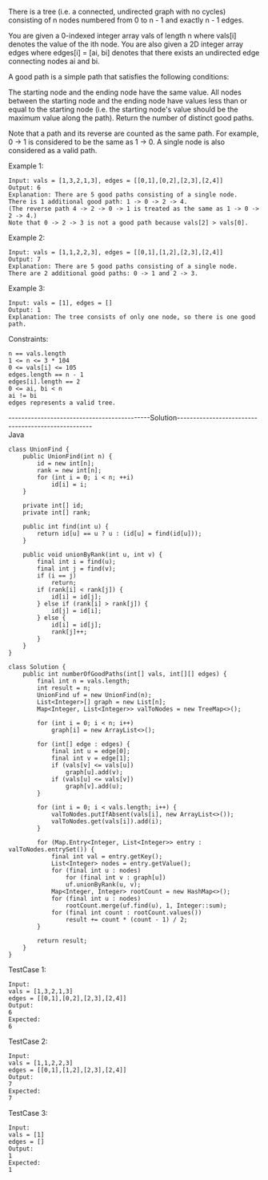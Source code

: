 There is a tree (i.e. a connected, undirected graph with no cycles) consisting of n nodes numbered from 0 to n - 1 and exactly n - 1 edges.

You are given a 0-indexed integer array vals of length n where vals[i] denotes the value of the ith node. You are also given a 2D integer array edges where edges[i] = [ai, bi] denotes that there exists an undirected edge connecting nodes ai and bi.

A good path is a simple path that satisfies the following conditions:

The starting node and the ending node have the same value.
All nodes between the starting node and the ending node have values less than or equal to the starting node (i.e. the starting node's value should be the maximum value along the path).
Return the number of distinct good paths.

Note that a path and its reverse are counted as the same path. For example, 0 -> 1 is considered to be the same as 1 -> 0. A single node is also considered as a valid path.

 

Example 1:


```
Input: vals = [1,3,2,1,3], edges = [[0,1],[0,2],[2,3],[2,4]]
Output: 6
Explanation: There are 5 good paths consisting of a single node.
There is 1 additional good path: 1 -> 0 -> 2 -> 4.
(The reverse path 4 -> 2 -> 0 -> 1 is treated as the same as 1 -> 0 -> 2 -> 4.)
Note that 0 -> 2 -> 3 is not a good path because vals[2] > vals[0].
```

Example 2:

```
Input: vals = [1,1,2,2,3], edges = [[0,1],[1,2],[2,3],[2,4]]
Output: 7
Explanation: There are 5 good paths consisting of a single node.
There are 2 additional good paths: 0 -> 1 and 2 -> 3.
```

Example 3:

```
Input: vals = [1], edges = []
Output: 1
Explanation: The tree consists of only one node, so there is one good path.
```

Constraints:
```
n == vals.length
1 <= n <= 3 * 104
0 <= vals[i] <= 105
edges.length == n - 1
edges[i].length == 2
0 <= ai, bi < n
ai != bi
edges represents a valid tree.
```

--------------------------------------------Solution---------------------------------------------------<br/>
Java

```
class UnionFind {
    public UnionFind(int n) {
        id = new int[n];
        rank = new int[n];
        for (int i = 0; i < n; ++i)
            id[i] = i; 
    }

    private int[] id;
    private int[] rank;

    public int find(int u) {
        return id[u] == u ? u : (id[u] = find(id[u]));
    }

    public void unionByRank(int u, int v) {
        final int i = find(u);
        final int j = find(v);
        if (i == j)
            return;
        if (rank[i] < rank[j]) {
            id[i] = id[j];
        } else if (rank[i] > rank[j]) {
            id[j] = id[i];
        } else {
            id[i] = id[j];
            rank[j]++;
        }
    }
}

class Solution {
    public int numberOfGoodPaths(int[] vals, int[][] edges) {
        final int n = vals.length;
        int result = n;
        UnionFind uf = new UnionFind(n);
        List<Integer>[] graph = new List[n];
        Map<Integer, List<Integer>> valToNodes = new TreeMap<>();

        for (int i = 0; i < n; i++)
            graph[i] = new ArrayList<>();

        for (int[] edge : edges) {
            final int u = edge[0];
            final int v = edge[1];
            if (vals[v] <= vals[u])
                graph[u].add(v);
            if (vals[u] <= vals[v])
                graph[v].add(u);
        }

        for (int i = 0; i < vals.length; i++) {
            valToNodes.putIfAbsent(vals[i], new ArrayList<>());
            valToNodes.get(vals[i]).add(i);
        }

        for (Map.Entry<Integer, List<Integer>> entry : valToNodes.entrySet()) {
            final int val = entry.getKey();
            List<Integer> nodes = entry.getValue();
            for (final int u : nodes)
                for (final int v : graph[u])
                uf.unionByRank(u, v);
            Map<Integer, Integer> rootCount = new HashMap<>();
            for (final int u : nodes)
                rootCount.merge(uf.find(u), 1, Integer::sum);
            for (final int count : rootCount.values())
                result += count * (count - 1) / 2;
        }

        return result;
    }
}
```

TestCase 1:
```
Input:
vals = [1,3,2,1,3]
edges = [[0,1],[0,2],[2,3],[2,4]]
Output:
6
Expected:
6
```

TestCase 2:
```
Input:
vals = [1,1,2,2,3]
edges = [[0,1],[1,2],[2,3],[2,4]]
Output:
7
Expected:
7
```

TestCase 3:
```
Input:
vals = [1]
edges = []
Output:
1
Expected:
1
```
